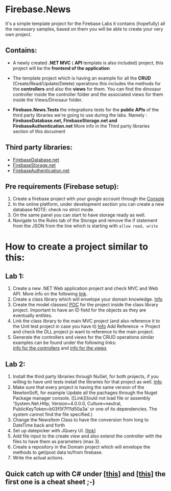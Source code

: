 # Firebase.News

It's a simple template project for the Firebase Labs it contains (hopefully) all the necessary samples,
based on them you will be able to create your very own project.
  
## Contains:
 
  - A newly created **.NET MVC** ( **API** template is also included) project, this project will be the **frontend of the application**
  - The template project which is having an example for all the **CRUD** (Create/Read/Update/Delete) operations 
  this includes the methods for the **controllers** and also the **views** for them. 
  You can find the dinosaur controller inside the controller folder and the associated views for them inside the Views/Dinosaur folder.
  
  - **Firebase.News.Tests** the integrations tests for the **public APIs** of the third party libraries we're going to use during the labs. 
  Namely : **FirebaseDatabase.net, FirebaseStorage.net and FirebaseAuthentication.net**
  More info in the Third party libraries section of this document
  
 
 ## Third party libraries:
 
 - [FirebaseDatabase.net](https://github.com/step-up-labs/firebase-database-dotnet) 
 - [FirebaseStorage.net](https://github.com/step-up-labs/firebase-storage-dotnet)
 - [FirebaseAuthentication.net](https://github.com/step-up-labs/firebase-authentication-dotnet)
 
## Pre requirements (Firebase setup):

1. Create a firebase project with your google account through the [Console](https://console.firebase.google.com) 
2. In the online platform, under development section you can create a new database NOTE: check no strict mode.
3. On the same panel you can start to have storage ready as well. 
4. Navigate to the Rules tab of the Storage and remove the if statement from the JSON from the line which is starting with `allow read, write`
 
# How to create a project similar to this:

## Lab 1:

1. Create a new .NET Web application project and check MVC and Web API. More info on the following [link](https://docs.microsoft.com/en-us/aspnet/mvc/overview/getting-started/introduction/getting-started).
2. Create a class library which will envelope your domain knowledge. [Info](https://msdn.microsoft.com/en-us/library/cc668164.aspx)
3. Create the model classes( [POC](https://stackoverflow.com/questions/250001/poco-definition) for the project inside the class library project. Important to have an ID field for the objects as they are eventually entities.
4. Link the class library to the main MVC project (and also reference it to the Unit test project in case you have it) [Info](https://msdn.microsoft.com/en-us/library/ez524kew.aspx) Add Reference -> Project and check the DLL project jo want to reference to the main project. 
5. Generate the controllers and views for the CRUD operations similar examples can be found under the following links:            
 [info for the controllers](https://www.tutlane.com/tutorial/aspnet-mvc/how-to-create-add-controller-in-asp-net-mvc-application-project) and
 [info for the views](https://msdn.microsoft.com/en-us/library/dd405231(v=vs.98).aspx)

## Lab 2:

1. Install the third party libraries through NuGet, for both projects, if you willing to have unit tests install the libraries for that project as well. [Info](https://docs.microsoft.com/en-us/nuget/quickstart/install-and-use-a-package-in-visual-studio)
2. Make sure that every project is having the same version of the NewtonSoft, for example Update all the pachages through the Nuget Package manager console. [[Link]](ould not load file or assembly 'System.Net.Http, Version=4.0.0.0, Culture=neutral, PublicKeyToken=b03f5f7f11d50a3a' or one of its dependencies. The system cannot find the file specified.)
2. Change the NewsItem Class to have the conversion from long to DateTime back and forth
3. Set up datepicker with JQuery UI. [[link]](https://jqueryui.com/datepicker/)
4. Add file input to the create view and also extend the controller with the files to have them as parameters (max 3).
5. Create a repository in the Domain project which will envelope the methods to get/post data to/from firebase.
6. Write the actual actions.

## Quick catch up with C# under [[this]](https://learnxinyminutes.com/docs/csharp/) and [[this]](https://www.tutorialspoint.com/csharp/index.htm) the first one is a cheat sheet ;-)



